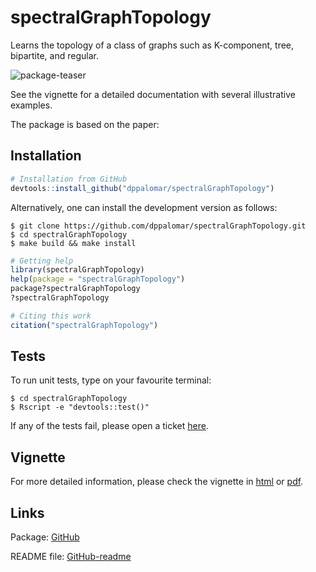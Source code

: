<!-- README.md is generated from README.Rmd. Please edit that file -->



# spectralGraphTopology
Learns the topology of a class of graphs such as K-component, tree, bipartite,
and regular.

![package-teaser](https://raw.githubusercontent.com/dppalomar/spectralGraphTopology/master/static/twomoon.gif?token=AMeKO581-wPSwXZwnQ76-DqSYbCdxSyVks5bwr8SwA%3D%3D)

See the vignette for a detailed documentation with several illustrative examples.

The package is based on the paper:

## Installation

```r
# Installation from GitHub
devtools::install_github("dppalomar/spectralGraphTopology")
```

Alternatively, one can install the development version as follows:
```
$ git clone https://github.com/dppalomar/spectralGraphTopology.git
$ cd spectralGraphTopology
$ make build && make install
```


```r
# Getting help
library(spectralGraphTopology)
help(package = "spectralGraphTopology")
package?spectralGraphTopology
?spectralGraphTopology

# Citing this work
citation("spectralGraphTopology")
```

## Tests
To run unit tests, type on your favourite terminal:
```
$ cd spectralGraphTopology
$ Rscript -e "devtools::test()"
```

If any of the tests fail, please open a ticket [here](https://github.com/dppalomar/spectralGraphTopology/issues).

## Vignette
For more detailed information, please check the vignette in
[html](https://rawgit.com/dppalomar/spectralGraphTopology/master/vignettes/SpectralGraphTopology-vignette.html) or
[pdf](https://rawgit.com/dppalomar/spectralGraphTopology/master/vignettes/SpectralGraphTopology-vignette.pdf).


## Links
Package: [GitHub](https://github.com/dppalomar/spectralGraphTopology)

README file: [GitHub-readme](https://rawgit.com/dppalomar/spectralGraphTopology/master/README.html)
